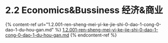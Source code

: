 # 2.2 Economics\&Bussiness 经济&商业

{% content-ref url="1.2.001-ren-sheng-mei-yi-ke-jie-shi-0-dao-1-cong-0-dao-1-du-hou-gan.md" %}
[1.2.001-ren-sheng-mei-yi-ke-jie-shi-0-dao-1-cong-0-dao-1-du-hou-gan.md](1.2.001-ren-sheng-mei-yi-ke-jie-shi-0-dao-1-cong-0-dao-1-du-hou-gan.md)
{% endcontent-ref %}

